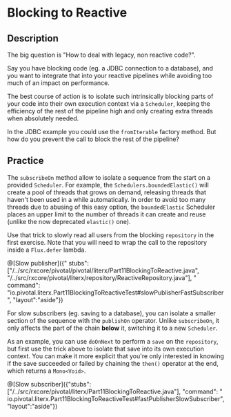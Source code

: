 # Blocking to Reactive

## Description

The big question is "How to deal with legacy, non reactive code?".

Say you have blocking code (eg. a JDBC connection to a database), and you want to integrate
that into your reactive pipelines while avoiding too much of an impact on performance.

The best course of action is to isolate such intrinsically blocking parts of your code into
their own execution context via a `Scheduler`, keeping the efficiency of the rest of the
pipeline high and only creating extra threads when absolutely needed.

In the JDBC example you could use the `fromIterable` factory method. But how do you prevent
the call to block the rest of the pipeline?

## Practice

The `subscribeOn` method allow to isolate a sequence from the start on a provided `Scheduler`.
For example, the `Schedulers.boundedElastic()` will create a pool of threads that grows on demand,
releasing threads that haven't been used in a while automatically. In order to avoid too many
threads due to abusing of this easy option, the `boundedElastic` Scheduler places an upper limit
to the number of threads it can create and reuse (unlike the now deprecated `elastic()` one).

Use that trick to slowly read all users from the blocking `repository` in the first exercise.
Note that you will need to wrap the call to the repository inside a `Flux.defer` lambda.

@[Slow publisher]({"
stubs": ["/../src/rxcore/pivotal/pivotal/literx/Part11BlockingToReactive.java", "/../src/rxcore/pivotal/literx/repository/ReactiveRepository.java"], "
command": "io.pivotal.literx.Part11BlockingToReactiveTest#slowPublisherFastSubscriber", "layout":"aside"})

For slow subscribers (eg. saving to a database), you can isolate a smaller section of the
sequence with the `publishOn` operator. Unlike `subscribeOn`, it only affects the part of
the chain **below** it, switching it to a new `Scheduler`.

As an example, you can use `doOnNext` to perform a `save` on the `repository`, but first
use the trick above to isolate that save into its own execution context. You can make it
more explicit that you're only interested in knowing if the save succeeded or failed by
chaining the `then()` operator at the end, which returns a `Mono<Void>`.

@[Slow subscriber]({"stubs": ["/../src/rxcore/pivotal/literx/Part11BlockingToReactive.java"], "command": "
io.pivotal.literx.Part11BlockingToReactiveTest#fastPublisherSlowSubscriber", "layout":"aside"})

